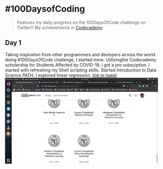 # #100DaysofCoding
>Features my daily progress on the 100DaysOfCode challenge on Twitter!!
>My achievements in [Codecademy](https://www.codecademy.com/users/AnugrahSR/achievements)
## Day 1
Taking inspiration from other programmers and devlopers across the world doing #100DaysOfCode challenge, I started mine.
Utilizingthe Codecademy scholership for Students Affected by COVID-19, i got a pro subsciption.
I started with refreshing my Shell scripting skills. Started Introduction to Data Science PATH. I explored linear regression. 
[link to tweet](https://twitter.com/cyph3r_asr/status/1244953380293726208)
![image](./images/day1.png)
